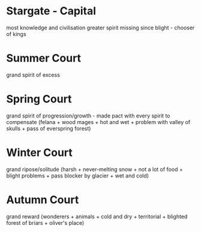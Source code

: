 
# Stargate - Capital
most knowledge and civilisation
greater spirit missing since blight - chooser of kings

# Summer Court
grand spirit of excess

# Spring Court
grand spirit of progression/growth - made pact with every spirit to compensate 
(felana + wood mages + hot and wet + problem with valley of skulls + pass of everspring forest)

# Winter Court
grand ripose/solitude 
(harsh + never-melting snow + not a lot of food + blight problems + pass blocker by glacier + wet and cold)

# Autumn Court
grand reward 
(wonderers + animals + cold and dry + territorial + blighted forest of briars + oliver's place)
